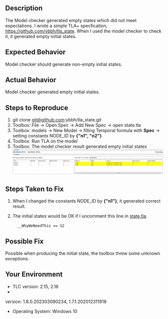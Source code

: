 <!--- 
Hi!
Have you tried searching for your issue on the following forums?
If you have any questions, please ask them there.

Forums:
 - TLA⁺ Google Groups forum: https://groups.google.com/g/tlaplus/
 - GitHub Discussions forum: (TBA?)

Thanks!
-->

## Description
<!--- 
Provide a more detailed introduction to the issue itself, and why you consider it to be a bug. 

If you need to share a specification, either:
 - Paste it in your description between the <details> </details> tags if it's too long;
 - Send a link to a Gist, GitHub reposity, Pastebin, etc.;
-->

The Model checker generated empty states which did not meet expectations.
I wrote a simple TLA+ specfication, https://github.com/ybbh/tla_state.
When I used the model checker to check it, it generated empty initial states.



## Expected Behavior
<!--- Tell us what should happen -->
Model checker should generate non-empty initial states.

## Actual Behavior
<!--- Tell us what happens instead -->
Model checker generated empty initial states.

## Steps to Reproduce
1. git clone git@github.com:ybbh/tla_state.git
2. Toolbox: File -> Open Spec -> Add New Spec -> open state.tla
3. Toolbox: models -> New Model -> filling Temporal formula with **Spec** -> setting constants NODE_ID by **{"n1", "n2"}**
4. Toolbox: Run TLA on the model
5. Toolbox: The model checker result generated empty initial states
![result](https://github.com/ybbh/tla_state/blob/main/figures/node_2.png)

## Steps Taken to Fix
<!--- When this problem came up, what did you try before reporting it? -->

1. When I changed the constants NODE_ID by **{"n1"}**, it generated correct result.

2. The initial states would be OK if I uncomment this line in [state.tla](https://github.com/ybbh/tla_state/blob/main/state.tla).
  
    ```
      __WhyWeNeedThis == S2
    ```

## Possible Fix
<!--- Do you suggest some fix for us you haven't tried yet? -->
Possible when producing the initial state, the toolbox threw some unknown exceptions.

## Your Environment
<!--- Include as many relevant details about the environment in which you experienced the issue. -->
<!--- Remove information if not applicable -->
 - TLC version: 2.15, 2.16
 - 
 
 
 
 
 
 
 
 
 version: 1.8.0.202303090234, 1.7.1.202012311918
 - Operating System: Windows 10
  <!-- (Windows 10, Ubuntu 22.04, etc.) -->
